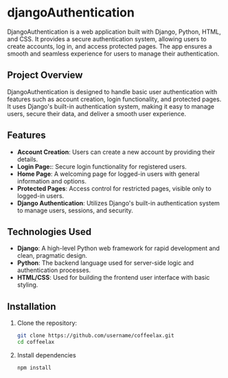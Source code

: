 # djangoAuthentication

DjangoAuthentication is a web application built with Django, Python, HTML, and CSS. It provides a secure authentication system, allowing users to create accounts, log in, and access protected pages. The app ensures a smooth and seamless experience for users to manage their authentication.

## Project Overview

DjangoAuthentication is designed to handle basic user authentication with features such as account creation, login functionality, and protected pages. It uses Django's built-in authentication system, making it easy to manage users, secure their data, and deliver a smooth user experience.

## Features

- **Account Creation**: Users can create a new account by providing their details.
- **Login Page:**: Secure login functionality for registered users.
- **Home Page**: A welcoming page for logged-in users with general information and options.
- **Protected Pages**: Access control for restricted pages, visible only to logged-in users.
- **Django Authentication**: Utilizes Django's built-in authentication system to manage users, sessions, and security.
  
## Technologies Used

- **Django**: A high-level Python web framework for rapid development and clean, pragmatic design.
- **Python**: The backend language used for server-side logic and authentication processes.
- **HTML/CSS**: Used for building the frontend user interface with basic styling.

## Installation

1. Clone the repository:
   
   ```bash
   git clone https://github.com/username/coffeelax.git
   cd coffeelax

2. Install dependencies
   
   ```bash
   npm install
